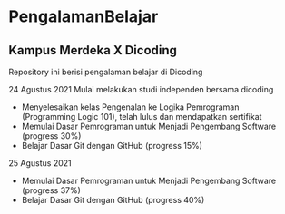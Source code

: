 # PengalamanBelajar
Kampus Merdeka X Dicoding
--
Repository ini berisi pengalaman belajar di Dicoding

24 Agustus 2021
Mulai melakukan studi independen bersama dicoding
* Menyelesaikan kelas Pengenalan ke Logika Pemrograman (Programming Logic 101), telah lulus dan mendapatkan sertifikat
* Memulai Dasar Pemrograman untuk Menjadi Pengembang Software (progress 30%)
* Belajar Dasar Git dengan GitHub (progress 15%)

25 Agustus 2021
* Memulai Dasar Pemrograman untuk Menjadi Pengembang Software (progress 37%)
* Belajar Dasar Git dengan GitHub (progress 40%)
